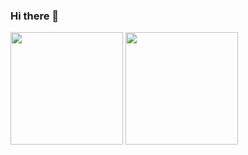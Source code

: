 ### Hi there 👋

<!--
**roberttiss/roberttiss** is a ✨ _special_ ✨ repository because its `README.md` (this file) appears on your GitHub profile.

Here are some ideas to get you started:

- 🔭 I’m currently working on ...
- 🌱 I’m currently learning ...
- 👯 I’m looking to collaborate on ...
- 🤔 I’m looking for help with ...
- 💬 Ask me about ...
- 📫 How to reach me: ...
- 😄 Pronouns: ...
- ⚡ Fun fact: ...
-->
<div>
 <img height="180em" src="https://github-readme-stats.vercel.app/api?username=roberttiss&show_icons=true&theme=dracula&include_all_commits=true&count_private=true"/>
 <a href="https://github.com/roberttiss">
<img height="180em" src="https://github-readme-stats.vercel.app/api/top-langs/?username=roberttiss&layout=compact&langs_count=7&theme=dracula"/>
</div>


